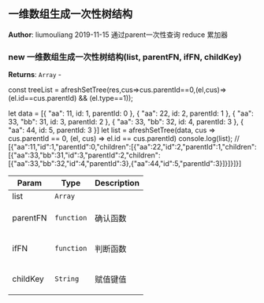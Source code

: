 ## 一维数组生成一次性树结构
**Author**: liumouliang 2019-11-15
通过parent一次性查询
reduce 累加器  
### new 一维数组生成一次性树结构(list, parentFN, ifFN, childKey)
**Returns**: <code>Array</code> - <p>const treeList = afreshSetTree(res,cus=&gt;cus.parentId==0,(el,cus)=&gt;(el.id==cus.parentId) &amp;&amp; (el.type==1));</p>
<p>let data = [{ &quot;aa&quot;: 11, id: 1, parentId: 0 }, { &quot;aa&quot;: 22, id: 2, parentId: 1 }, { &quot;aa&quot;: 33, &quot;bb&quot;: 31, id: 3, parentId: 2 }, { &quot;aa&quot;: 33, &quot;bb&quot;: 32, id: 4, parentId: 3 }, { &quot;aa&quot;: 44, id: 5, parentId: 3 }]
let list = afreshSetTree(data, cus =&gt; cus.parentId == 0, (el, cus) =&gt; el.id == cus.parentId)
console.log(list);
// [{&quot;aa&quot;:11,&quot;id&quot;:1,&quot;parentId&quot;:0,&quot;children&quot;:[{&quot;aa&quot;:22,&quot;id&quot;:2,&quot;parentId&quot;:1,&quot;children&quot;:[{&quot;aa&quot;:33,&quot;bb&quot;:31,&quot;id&quot;:3,&quot;parentId&quot;:2,&quot;children&quot;:[{&quot;aa&quot;:33,&quot;bb&quot;:32,&quot;id&quot;:4,&quot;parentId&quot;:3},{&quot;aa&quot;:44,&quot;id&quot;:5,&quot;parentId&quot;:3}]}]}]}]</p>  

| Param | Type | Description |
| --- | --- | --- |
| list | <code>Array</code> |  |
| parentFN | <code>function</code> | <p>确认函数</p> |
| ifFN | <code>function</code> | <p>判断函数</p> |
| childKey | <code>String</code> | <p>赋值键值</p> |

